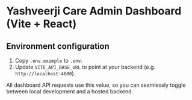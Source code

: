 # Yashveerji Care Admin Dashboard (Vite + React)

## Environment configuration

1. Copy `.env.example` to `.env`.
2. Update `VITE_API_BASE_URL` to point at your backend (e.g. `http://localhost:4000`).

All dashboard API requests use this value, so you can seamlessly toggle between local development and a hosted backend.
